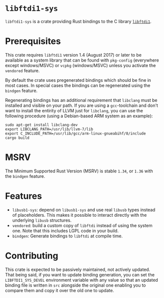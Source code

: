 # `libftdi1-sys`
`libftdi1-sys` is a crate providing Rust bindings to the C library
[`libftdi1`](https://www.intra2net.com/en/developer/libftdi/index.php).

# Prerequisites
This crate requires `libftdi1` version 1.4 (August 2017) or later to be available as a system library
that can be found with `pkg-config` (everywhere except windows/MSVC) or `vcpkg` (windows/MSVC)
unless you activate the `vendored` feature.

By default the crate uses pregenerated bindings which should be fine in most cases.
In special cases the bindings can be regenerated using the `bindgen` feature.

Regenerating bindings has an additional requirement that 
  `libclang` must be installed and visible on your path. If you are using a
  `gcc`-toolchain and don't want to install the entirity of LLVM just for
  `libclang`, you can use the following procedure (using a Debian-based
  ARM system as an example):

  ```
  sudo apt-get install libclang-dev
  export LIBCLANG_PATH=/usr/lib/llvm-7/lib
  export C_INCLUDE_PATH=/usr/lib/gcc/arm-linux-gnueabihf/8/include
  cargo build
  ```

# MSRV
The Minimum Supported Rust Version (MSRV) is stable `1.34`,
or `1.36` with the `bindgen` feature.

# Features
* `libusb1-sys`: depend on `libusb1-sys` and use real `libusb` types instead of placeholders.
This makes it possible to interact directly with the underlying `libusb` structures.
* `vendored`: build a custom copy of `libftdi` instead of using the system one.
Note that this includes LGPL code in your build.
* `bindgen`: Generate bindings to `libftdi` at compile time.

# Contributing

This crate is expected to be passively maintained, not actively updated.
That being said, if you want to update binding generation,
you can set the `LIBFTDI1_SYS_DEVEL` environment variable with any value
so that an updated binding file is written in `src` alongside the original one
enabling you to compare them and copy it over the old one to update.
